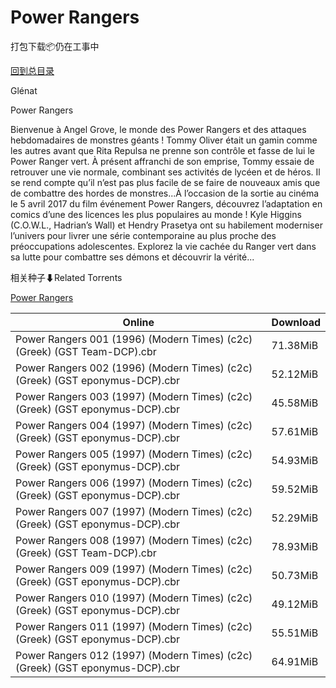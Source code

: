 # Power Rangers

打包下载📦仍在工事中

[回到总目录](/Catalogs.md)

Glénat

Power Rangers

Bienvenue à Angel Grove, le monde des Power Rangers et des attaques hebdomadaires de monstres géants ! Tommy Oliver était un gamin comme les autres avant que Rita Repulsa ne prenne son contrôle et fasse de lui le Power Ranger vert. À présent affranchi de son emprise, Tommy essaie de retrouver une vie normale, combinant ses activités de lycéen et de héros. Il se rend compte qu’il n’est pas plus facile de se faire de nouveaux amis que de combattre des hordes de monstres...À l’occasion de la sortie au cinéma le 5 avril 2017 du film événement Power Rangers, découvrez l’adaptation en comics d’une des licences les plus populaires au monde ! Kyle Higgins (C.O.W.L., Hadrian’s Wall) et Hendry Prasetya ont su habilement moderniser l’univers pour livrer une série contemporaine au plus proche des préoccupations adolescentes. Explorez la vie cachée du Ranger vert dans sa lutte pour combattre ses démons et découvrir la vérité...





相关种子⬇Related Torrents

[Power Rangers](https://github.com/alicewish/markdown/blob/master/torrent/Power-Rangers.md)

Online | Download
--- | ---
Power Rangers 001 (1996) (Modern Times) (c2c) (Greek) (GST Team-DCP).cbr | 71.38MiB
Power Rangers 002 (1996) (Modern Times) (c2c) (Greek) (GST eponymus-DCP).cbr | 52.12MiB
Power Rangers 003 (1997) (Modern Times) (c2c) (Greek) (GST eponymus-DCP).cbr | 45.58MiB
Power Rangers 004 (1997) (Modern Times) (c2c) (Greek) (GST eponymus-DCP).cbr | 57.61MiB
Power Rangers 005 (1997) (Modern Times) (c2c) (Greek) (GST eponymus-DCP).cbr | 54.93MiB
Power Rangers 006 (1997) (Modern Times) (c2c) (Greek) (GST eponymus-DCP).cbr | 59.52MiB
Power Rangers 007 (1997) (Modern Times) (c2c) (Greek) (GST eponymus-DCP).cbr | 52.29MiB
Power Rangers 008 (1997) (Modern Times) (c2c) (Greek) (GST Team-DCP).cbr | 78.93MiB
Power Rangers 009 (1997) (Modern Times) (c2c) (Greek) (GST eponymus-DCP).cbr | 50.73MiB
Power Rangers 010 (1997) (Modern Times) (c2c) (Greek) (GST eponymus-DCP).cbr | 49.12MiB
Power Rangers 011 (1997) (Modern Times) (c2c) (Greek) (GST eponymus-DCP).cbr | 55.51MiB
Power Rangers 012 (1997) (Modern Times) (c2c) (Greek) (GST eponymus-DCP).cbr | 64.91MiB